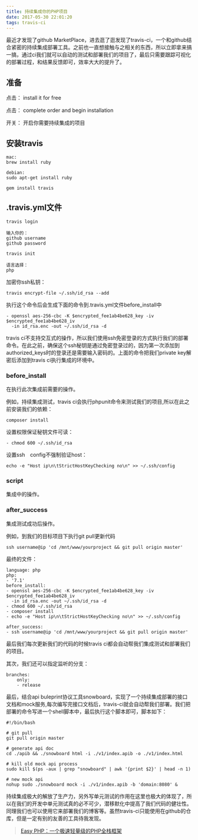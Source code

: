```yaml
---
title: 持续集成你的PHP项目
date: 2017-05-30 22:01:20
tags: travis-ci
---
```


最近才发现了github MarketPlace，进去逛了逛发现了travis-ci，一个和github结合紧密的持续集成部署工具。之前也一直想接触与之相关的东西，所以立即拿来搞一搞，通过ci我们就可以自动的测试和部署我们的项目了，最后只需要跟踪可视化的部署过程，和结果反馈即可，效率大大的提升了。

## 准备

点击：
install it for free

点击：
complete order and begin installation

开关：
开启你需要持续集成的项目

## 安装travis

```
mac:
brew install ruby

debian:
sudo apt-get install ruby
```

```
gem install travis
```
## .travis.yml文件

```
travis login

输入你的：
github username
github password
```

```
travis init

语言选择：
php
```


加密你ssh私钥：
```
travis encrypt-file ~/.ssh/id_rsa --add
```

执行这个命令后会生成下面的命令到.travis.yml文件before_install中
```
- openssl aes-256-cbc -K $encrypted_fee1ab4be628_key -iv $encrypted_fee1ab4be628_iv
  -in id_rsa.enc -out ~/.ssh/id_rsa -d
```

travis ci不支持交互式的操作，所以我们使用ssh免密登录的方式执行我们的部署命令。在此之前，确保这个ssh秘钥是通过免密登录过的，因为第一次添加到authorized_keys时的登录还是需要输入密码的。上面的命令把我们private key解密后添加到travis ci执行集成的环境中。

### before_install

在执行此次集成前需要的操作。

例如，持续集成测试，travis ci会执行phpunit命令来测试我们的项目,所以在此之前安装我们的依赖：
```
composer install
```

设置权限保证秘钥文件可读：
```
- chmod 600 ~/.ssh/id_rsa
```

设置ssh　config不强制验证host：
```
echo -e "Host ip\n\tStrictHostKeyChecking no\n" >> ~/.ssh/config
```

### script

集成中的操作。

### after_success

集成测试成功后操作。

例如，到我们的目标项目下执行git pull更新代码
```
ssh username@ip 'cd /mnt/www/yourproject && git pull origin master'
```

最终的文件：
```
language: php
php:
- '7.1'
before_install:
- openssl aes-256-cbc -K $encrypted_fee1ab4be628_key -iv $encrypted_fee1ab4be628_iv
  -in id_rsa.enc -out ~/.ssh/id_rsa -d
- chmod 600 ~/.ssh/id_rsa
- composer install
- echo -e "Host ip\n\tStrictHostKeyChecking no\n" >> ~/.ssh/config

after_success:
- ssh username@ip 'cd /mnt/www/yourproject && git pull origin master'

```

最后我们每次更新我们的代码的时候travis ci都会自动帮我们集成测试和部署我们的项目。

其次，我们还可以指定监听的分支：

```
branches:
    only:
    - release
```

最后，结合api buleprint协议工具snowboard，实现了一个持续集成部署的接口文档和mock服务,每次编写完接口文档后，travis-ci就会自动帮我们部署。我们把部署的命令写进一个shell脚本中，最后执行这个脚本即可，脚本如下：
```
#!/bin/bash

# git pull
git pull origin master

# generate api doc
cd ./apib && ./snowboard html -i ./v1/index.apib -o ./v1/index.html

# kill old mock api process
sudo kill $(ps -aux | grep "snowboard" | awk '{print $2}' | head -n 1)

# new mock api
nohup sudo ./snowboard mock -i ./v1/index.apib -b 'domain:8080' &
```

持续集成极大的解放了生产力，另外写单元测试的作用在这里也极大的体现了，所以在我们的开发中单元测试真的必不可少，潜移默化中提高了我们代码的健壮性。同理我们也可以使用它来部署我们的博客等。虽然travis-ci只能使用在github的仓库，但是一定有别的友善的工具待我发现。

> [Easy PHP：一个极速轻量级的PHP全栈框架](http://easy-php.tigerb.cn)

